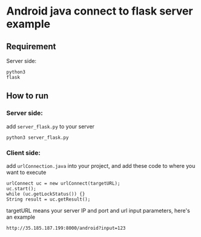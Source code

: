 # Android java connect to flask server example

## Requirement
Server side:
```
python3
flask
```
## How to run
### Server side:
add ```server_flask.py``` to your server
```
python3 server_flask.py
```
### Client side:<br>
add ```urlConnection.java``` into your project, and add these code to where you want to execute
```
urlConnect uc = new urlConnect(targetURL);
uc.start();
while (uc.getLockStatus()) {}
String result = uc.getResult();
```
targetURL means your server IP and port and url input parameters, here's an example
```
http://35.185.187.199:8000/android?input=123
```
